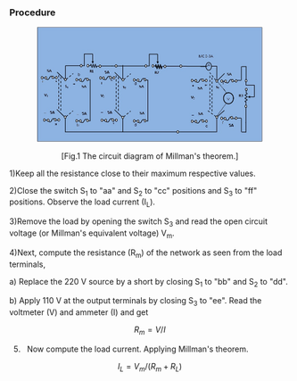 ### Procedure

<div align="center">
<img src="images/Millman's procedure image3.jpg" style="height: 50%; width:80%;">
	
[Fig.1 The circuit diagram of Millman's theorem.]
</div>							
1)Keep all the resistance close to their maximum respective values.

2)Close the switch S<sub>1</sub> to "aa" and  S<sub>2</sub> to "cc" positions and S<sub>3</sub> to "ff" positions. Observe the load current (I<sub>L</sub>).

3)Remove the load by opening the switch S<sub>3</sub> and read the open circuit voltage (or Millman's equivalent voltage) V<sub>m</sub></sub>. 

4)Next, compute the resistance (R<sub>m</sub>) of the network as seen from the load terminals,

a) Replace the  220 V source by a short by closing S<sub>1</sub> to "bb" and S<sub>2</sub> to "dd".

b) Apply 110 V at the output terminals by closing S<sub>3</sub> to "ee". Read the voltmeter (V) and ammeter (I) and get

$$ R_m=V/I $$

5) &nbsp; Now compute the load current. Applying  Millman's theorem.

$$ I_L=V_m/(R_m+R_L) $$
							
<script id="MathJax-script" async src="https://cdn.jsdelivr.net/npm/mathjax@3/es5/tex-mml-chtml.js"></script>
							

